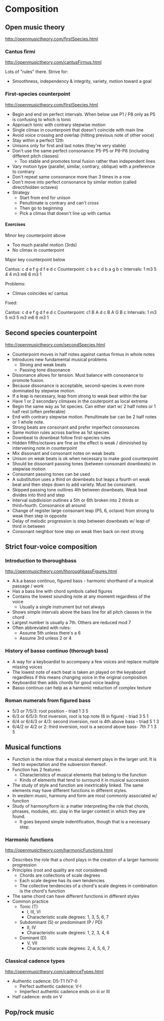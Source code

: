 # Composition

## Open music theory

http://openmusictheory.com/firstSpecies.html

### Cantus firmi

http://openmusictheory.com/cantusFirmus.html

Lots of "rules" there. Strive for:

* Smoothness, independency & integrity, variety, motion toward a goal

### First-species counterpoint

http://openmusictheory.com/firstSpecies.html

* Begin and end on perfect intervals. When below use P1 / P8 only as P5 is confusing to which is tonic
* Approach tonic with contrary stepwise motion
* Single climax in counterpoint that doesn't coincide with main line
* Avoid voice crossing and overlap (hitting previous note of other voice)
* Stay within a perfect 12th
* Unisons only for first and last notes (they're very stable)
* Don't use the same perfect consonance: P5-P5 or P8-P8 (including different pitch classes)
    * Too stable and promotes tonal fusion rather than independent lines
* Vary motion type (parallel, similar, contrary, oblique) with a preference to contrary
* Don't repeat same consonance more than 3 times in a row
* Don't move into perfect consonance by similar motion (called direct/hidden octaves)
* Strategy
    * Start from end for unison
    * Penultimate is contrary and can't cross
    * Then go to beginning
    * Pick a climax that doesn't line up with cantus

#### Exercises

Minor key counterpoint above

* Too much parallel motion (3rds)
* No climax in counterpoint

Major key counterpoint below

Cantus:       c  d  e  f  g  d  f  e  d  c
Counterpoint: c  b  a  c  d  b  a  g  b  c
Intervals:    1  m3 5  4  4  m3 m6 6 m3 1

Problems:

* Climax coincides w/ cantus

Fixed:

Cantus:       c  d  e  f  g  d  f  e  d  c
Counterpoint: c1 B  A  d  c  B  A  G  B  c
Intervals:    1  m3 5  m3 5  m3 m6 6 m3  1

## Second species counterpoint

http://openmusictheory.com/secondSpecies.html

* Counterpoint moves in half notes against cantus firmus in whole notes
* Introduces new fundamental musical problems
    * Strong and weak beats
    * Passing tone dissonance
* Dissonance allows for tension. Must balance with consonance to promote fusion.
* Because dissonance is acceptable, second-species is even more dominated by stepwise motion.
* If a leap is necessary, leap from strong to weak beat within the bar
* Have 1 or 2 secondary climaxes in the couterpoint as local extrema
* Begin the same way as 1st species. Can either start w/ 2 half notes or 1 half rest (often preferable)
* End with contrary stepwise motion. Penultimate bar can be 2 half notes or 1 whole note.
* Strong beats are consonant and prefer imperfect consonances
* Same motion rules across barline as 1st species
* Downbeat to downbeat follow first-species rules
* Hidden fifths/octaves are fine as the effect is weak / diminished by intervening note in counterpoint
* Mix dissonant and consonant notes on weak beats
* Unison on weak beats is ok when necessary to make good counterpoint
* Should be dissonant passing tones (between consonant downbeats) in stepwise motion
* Consonant passing tones can be used
* A substitution uses a third on downbeats but leaps a fourth on weak beat and then steps down to add variety. Must be consonant.
* Skipped passing tone outlines 4th between downbeats. Weak beat divides into third and step
* Interval subdivision outlines a 5th or 6th broken into 2 thirds or third+fourth. Consonance all around
* Change of register large consonant leap (P5, 6, octave) from strong to weak then step in opposite
* Delay of melodic progression is step between downbeats w/ leap of third in between
* Consonant neighbor tone step on weak then back on next strong

## Strict four-voice composition

### Introduction to thoroughbass

http://openmusictheory.com/thoroughbassFigures.html

* A.k.a basso continuo, figured bass - harmonic shorthand of a musical passage / work
* Has a bass line with chord symbols called figures
* Contains the lowest sounding note at any momemt regardless of the voice
    * Usually a single instrument but not always
* Shows simple intervals above the bass line for all pitch classes in the chord
* Largest number is usually a 7th. Others are reduced mod 7
* Often abbreviated with rules:
    * Assume 5th unless there's a 6
    * Assume 3rd unless 2 or 4


### History of basso continuo (thorough bass)

* A way for a keyboardist to accompany a few voices and replace multiple missing voices
* The lowest note of each beat is taken an played on the keyaboard regardless if this means changing voice in the original composition
* Keyboardist then adds chords for good voice leading
* Basso continuo can help as a harmonic reduction of complex texture

### Roman numerals from figured bass

* 5/3 or 7/5/3: root position - triad 1 3 5
* 6/3 or 6/5/3: first inversion, root is top note (6 in figure) - triad 3 5 1
* 6/4 or 6/4/3 or 4/3: second inversion, root is 4th above bass - triad 5 1 3
* 6/4/2 or 4/2 or 2: third inversion, root is a second above bass- 7th 7 1 3 5



## Musical functions

* Function is the rolow that a musical element plays in the larger unit. It is tied to expectation and the subversion thereof.
* Function has 2 features:
    * Characteristics of musical elements that belong to the function
    * Kinds of elements that tend to surround it in musical succession
* The study of style and function are inextricably linked. The same elements may have different functions in different styles.
* In western music, harmony and form are most commonly associated w/ function
* Study of harmony/form is: a matter interpreting the role that chords, phrases, modules, etc. play in the larger context in which they are found.
    * It goes beyond simple indentification, though that is a necessary step.

### Harmonic functions

http://openmusictheory.com/harmonicFunctions.html

* Describes the role that a chord plays in the creation of a larger harmonic progression
* Principles (root and quality are not considered)
    * Chords are collections of scale degrees
    * Each scale degree has its own tendencies
    * The collective tendencies of a chord's scale degrees in combination is the chord's function
* The same chord can have different functions in different styles
* Common practice
    * Tonic (T)
        * I, III, VI
        * Characteristic scale degrees: 1, 3, 5, 6, 7
    * Subdominant (S) or predominant (P / PD)
        * II, IV
        * Characteristic scale degrees: 1, 2, 3, 4, 6
    * Dominant (D)
        * V, VII
        * Characteristic scale degrees: 2, 4, 5, 6, 7

### Classical cadence types

http://openmusictheory.com/cadenceTypes.html

* Authentic cadence: D5-T1 (V7-I)
    * Perfect authentic cadence: V-I
    * Imperfect authentic cadence ends on iii or III
* Half cadence: ends on V

## Pop/rock music
